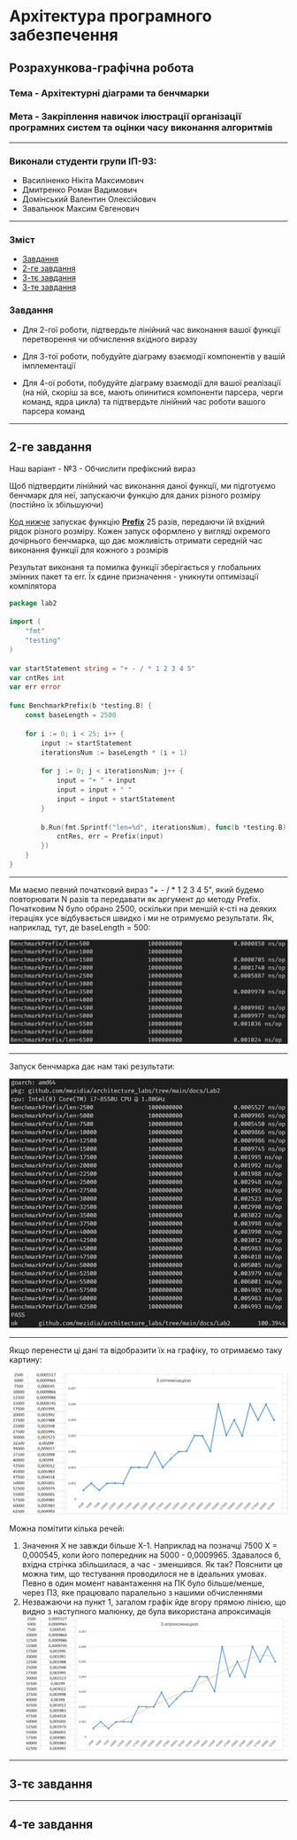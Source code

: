 # Архітектура програмного забезпечення

## Розрахункова-графічна робота

### **Тема** - Архітектурні діаграми та бенчмарки

### **Мета** - Закріплення навичок ілюстрації організації програмних систем та оцінки часу виконання алгоритмів

---

### Виконали студенти групи ІП-93:
- Василіненко Нікіта Максимович
- Дмитренко Роман Вадимович
- Домінський Валентин Олексійович
- Завальнюк Максим Євгенович

---

### Зміст

- [Завдання](#Завдання)
- [2-ге завдання](#2-ге)
- [3-тє завдання](#3-тє)
- [3-те завдання](#4-те)

### Завдання

- Для 2-гої роботи, підтвердьте лінійний час виконання вашої функції перетворення чи обчислення вхідного виразу

- Для 3-тої роботи, побудуйте діаграму взаємодії компонентів у вашій імплементації

- Для 4-ої роботи, побудуйте діаграму взаємодії для вашої реалізації (на ній, скоріш за все, мають опинитися компоненти парсера, черги команд, ядра цикла) та підтвердьте лінійний час роботи вашого парсера команд

---

## 2-ге завдання

Наш варіант - №3 - Обчислити префіксний вираз

Щоб підтвердити лінійний час виконання даної функції, ми підготуємо бенчмарк для неї, запускаючи функцію для даних різного розміру (постійно їх збільшуючи)

[Код нижче](https://github.com/mezidia/architecture_labs/blob/main/docs/Lab2/bench_test.go) запускає функцію **[Prefix](https://github.com/mezidia/architecture_labs/blob/main/docs/Lab2/implementation.go)** 25 разів, передаючи їй вхідний рядок різного розміру. Кожен запуск оформлено у вигляді окремого дочірнього бенчмарка, що дає можливість отримати середній час виконання функції для кожного з розмірів

Результат виконаня та помилка функції зберігається у глобальних змінних пакет та err. Їх єдине призначення - уникнути оптимізації компілятора

```go
package lab2

import (
	"fmt"
	"testing"
)

var startStatement string = "+ - / * 1 2 3 4 5"
var cntRes int
var err error

func BenchmarkPrefix(b *testing.B) {
	const baseLength = 2500

	for i := 0; i < 25; i++ {
		input := startStatement
		iterationsNum := baseLength * (i + 1)

		for j := 0; j < iterationsNum; j++ {
			input = "+ " + input
			input = input + " "
			input = input + startStatement
		}

		b.Run(fmt.Sprintf("len=%d", iterationsNum), func(b *testing.B) {
			cntRes, err = Prefix(input)
		})
	}
}

```

---

Ми маємо певний початковий вираз "+ - / * 1 2 3 4 5", який будемо повторювати N разів та передавати як аргумент до методу Prefix. Початковим N було обрано 2500, оскільки при меншій к-сті на деяких ітераціях усе відбувається швидко і ми не отримуємо результати. Як, наприклад, тут, де baseLength = 500:

![BadExample](./Task-2/Lab-2-Bench-Bad-Example.png)

---

Запуск бенчмарка дає нам такі результати:

![Benchmark-Lab2](./Task-2/Lab-2-Bench-With-Optimization.png)

---

Якщо перенести ці дані та відобразити їх на графіку, то отримаємо таку картину:

![Benchmark-Graph-Lab2](./Task-2/Lab-2-BenchGraph-With-Optimization.png)

Можна помітити кілька речей:
1. Значення X не завжди більше X-1. Наприклад на позначці 7500 X = 0,000545, коли його попередник на 5000 - 0,0009965. Здавалося б, вхідна стрічка збільшилася, а час - зменшився. Як так?
Пояснити це можна тим, що тестування проводилося не в ідеальних умовах. Певно в один момент навантаження на ПК було більше/менше, через ПЗ, яке працювало паралельно з нашими обчисленнями
2. Незважаючи на пункт 1, загалом графік йде вгору прямою лінією, що видно з наступного малюнку, де була використана апроксимація
![Benchmark-Graph-Approximation-Lab2](./Task-2/Lab-2-BenchGraph-Approximation.png)

---

## 3-тє завдання

---

## 4-те завдання
